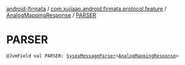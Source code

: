 [android-firmata](../../index.md) / [com.xujiaao.android.firmata.protocol.feature](../index.md) / [AnalogMappingResponse](index.md) / [PARSER](./-p-a-r-s-e-r.md)

# PARSER

`@JvmField val PARSER: `[`SysexMessageParser`](../../com.xujiaao.android.firmata.protocol/-sysex-message-parser/index.md)`<`[`AnalogMappingResponse`](index.md)`>`